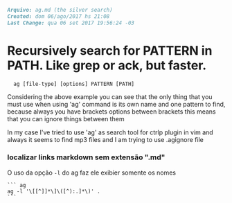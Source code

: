 ``` markdown
Arquivo: ag.md (the silver search)
Created: dom 06/ago/2017 hs 21:08
Last Change: qua 06 set 2017 19:56:24 -03
```

# Recursively search for PATTERN in PATH. Like grep or ack, but faster.

      ag [file-type] [options] PATTERN [PATH]

Considering the above example you can see that the only thing
that you must use when using 'ag' command is its own name and
one pattern to find, because always you have brackets options
between brackets this means that you can ignore things between
them

In my case I've tried to use 'ag' as search tool for ctrlp
plugin in vim and always it seems to find mp3 files and I am
trying to use .agignore file

### localizar links markdown sem extensão ".md"

O uso da opção `-l` do ag faz ele exibier somente os nomes

    ``` ag
    ag -l '\[[^]]*\]\([^):.]*\)' .
    ```
